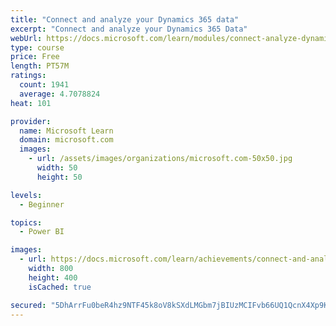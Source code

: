 ```yaml
---
title: "Connect and analyze your Dynamics 365 data​"
excerpt: "Connect and analyze your Dynamics 365 Data​"
webUrl: https://docs.microsoft.com/learn/modules/connect-analyze-dynamics-365-data/
type: course
price: Free
length: PT57M
ratings:
  count: 1941
  average: 4.7078824
heat: 101

provider:
  name: Microsoft Learn
  domain: microsoft.com
  images:
    - url: /assets/images/organizations/microsoft.com-50x50.jpg
      width: 50
      height: 50

levels:
  - Beginner

topics:
  - Power BI

images:
  - url: https://docs.microsoft.com/learn/achievements/connect-and-analyze-your-microsoft-dynamics-365-data-social.png
    width: 800
    height: 400
    isCached: true

secured: "5DhArrFu0beR4hz9NTF45k8oV8kSXdLMGbm7jBIUzMCIFvb66UQ1QcnX4Xp9KtvZjLwBwOP84C76KDG+ZYS0PkL3c34ynuzbjOKYKEo7nuc2enri2geLXEV3euDB1TUs3dv/pV4K0t07ut+cn9IZnNRMYFZoktIIj9oyDqLfHg7UKqdoDfQmXqN+FsnAErlXM06hxSIAYuS3cD8a1RwltLg/fXSODS2ah6Ejv3cIdosUp2adc2SXQeLwxy+rR2MXTpA1nlyhtuYYAxxip9aHZu++hXWC+2Wi9zSd97MTeiGPmFqCMnOusHXxW2a1us9kp4CqobhceNlR7w8lMUN5futLaP4xMh4O1A4GEsYOITOf7CSG1V+xGiXuHUYh1oGpOBaFDM1XHRBjHA9yjV+v2vTrxWqgopLop+a3sQF01Kk=;V1NG2jrCpn5mpTruqqldvA=="
---
```


